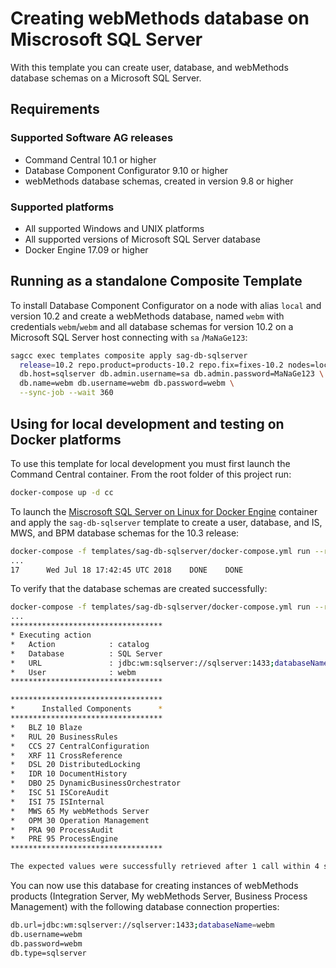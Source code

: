 # Creating webMethods database on Miscrosoft SQL Server

With this template you can create user, database, and webMethods database schemas on a Microsoft SQL Server.

## Requirements

### Supported Software AG releases

* Command Central 10.1 or higher
* Database Component Configurator 9.10 or higher
* webMethods database schemas, created in version 9.8 or higher

### Supported platforms

* All supported Windows and UNIX platforms
* All supported versions of Microsoft SQL Server database
* Docker Engine 17.09 or higher

## Running as a standalone Composite Template

To install Database Component Configurator on a node with alias `local` and version 10.2 and create a webMethods database, named `webm` with credentials `webm`/`webm` and all database schemas for version 10.2 on a Microsoft SQL Server host connecting with `sa` /`MaNaGe123`: 

```bash
sagcc exec templates composite apply sag-db-sqlserver
  release=10.2 repo.product=products-10.2 repo.fix=fixes-10.2 nodes=local \
  db.host=sqlserver db.admin.username=sa db.admin.password=MaNaGe123 \
  db.name=webm db.username=webm db.password=webm \
  --sync-job --wait 360
```

## Using for local development and testing on Docker platforms

To use this template for local development you must first launch the Command Central container. From the root folder of this project run:

```bash
docker-compose up -d cc
```

To launch the [Miscrosoft SQL Server on Linux for Docker Engine](https://hub.docker.com/r/microsoft/mssql-server-linux/) container and apply the `sag-db-sqlserver` template to create a user, database, and IS, MWS, and BPM database schemas for the 10.3 release:

```bash
docker-compose -f templates/sag-db-sqlserver/docker-compose.yml run --rm provision
...
17      Wed Jul 18 17:42:45 UTC 2018    DONE    DONE
```

To verify that the database schemas are created successfully:

```bash
docker-compose -f templates/sag-db-sqlserver/docker-compose.yml run --rm test
...
**********************************
* Executing action
*   Action            : catalog
*   Database          : SQL Server
*   URL               : jdbc:wm:sqlserver://sqlserver:1433;databaseName=webm
*   User              : webm
**********************************

**********************************
*      Installed Components      *
**********************************
*   BLZ 10 Blaze
*   RUL 20 BusinessRules
*   CCS 27 CentralConfiguration
*   XRF 11 CrossReference
*   DSL 20 DistributedLocking
*   IDR 10 DocumentHistory
*   DBO 25 DynamicBusinessOrchestrator
*   ISC 51 ISCoreAudit
*   ISI 75 ISInternal
*   MWS 65 My webMethods Server
*   OPM 30 Operation Management
*   PRA 90 ProcessAudit
*   PRE 95 ProcessEngine
**********************************

The expected values were successfully retrieved after 1 call within 4 seconds.
```

You can now use this database for creating instances of webMethods products (Integration Server, My webMethods Server, Business Process Management) with the following database connection properties:

```bash
db.url=jdbc:wm:sqlserver://sqlserver:1433;databaseName=webm
db.username=webm
db.password=webm
db.type=sqlserver
```

